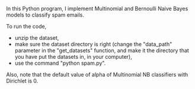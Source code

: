 In this Python program, I implement Multinomial and Bernoulli Naive Bayes models to classify spam emails. 

To run the code, 
- unzip the dataset,
- make sure the dataset directory is right (change the "data_path" parameter in the "get_datasets" function, and make it the directory that you have put the datasets in, in your computer),
- use the command "python spam.py".

Also, note that the default value of alpha of Multinomial NB classifiers with Dirichlet is 0.

